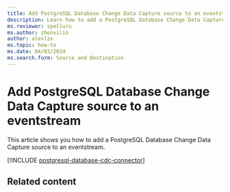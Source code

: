 ```yaml
---
title: Add PostgreSQL Database Change Data Capture source to an eventstream
description: Learn how to add a PostgreSQL Database Change Data Capture source to an eventstream.
ms.reviewer: spelluru
ms.author: zhenxilin
author: alexlzx
ms.topic: how-to
ms.date: 04/03/2024
ms.search.form: Source and Destination
---
```


# Add PostgreSQL Database Change Data Capture source to an eventstream
This article shows you how to add a PostgreSQL Database Change Data Capture source to an eventstream.

[!INCLUDE [postgresql-database-cdc-connector](./includes/postgresql-database-cdc-source-connector.md)]

## Related content


